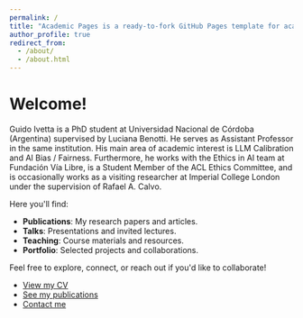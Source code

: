 ```yaml
---
permalink: /
title: "Academic Pages is a ready-to-fork GitHub Pages template for academic personal websites"
author_profile: true
redirect_from: 
  - /about/
  - /about.html
---
```


Welcome!
=======

Guido Ivetta is a PhD student at Universidad Nacional de Córdoba (Argentina) supervised by Luciana Benotti. He serves as Assistant Professor in the same institution. His main area of academic interest is LLM Calibration and AI Bias / Fairness. Furthermore, he works with the Ethics in AI team at Fundación Vía Libre, is a Student Member of the ACL Ethics Committee, and is occasionally works as a visiting researcher at Imperial College London under the supervision of Rafael A. Calvo.

Here you'll find:
- **Publications**: My research papers and articles.
- **Talks**: Presentations and invited lectures.
- **Teaching**: Course materials and resources.
- **Portfolio**: Selected projects and collaborations.

Feel free to explore, connect, or reach out if you'd like to collaborate!

- [View my CV](./cv)
- [See my publications](./publications)
- [Contact me](./contact)

